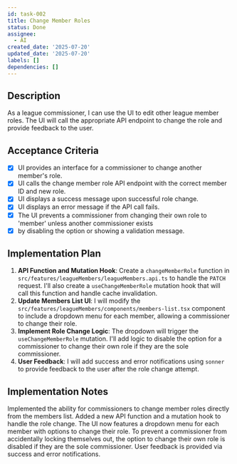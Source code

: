 ```yaml
---
id: task-002
title: Change Member Roles
status: Done
assignee:
  - AI
created_date: '2025-07-20'
updated_date: '2025-07-20'
labels: []
dependencies: []
---
```


## Description

As a league commissioner, I can use the UI to edit other league member roles. The UI will call the appropriate API endpoint to change the role and provide feedback to the user.

## Acceptance Criteria

- [x] UI provides an interface for a commissioner to change another member's role.
- [x] UI calls the change member role API endpoint with the correct member ID and new role.
- [x] UI displays a success message upon successful role change.
- [x] UI displays an error message if the API call fails.
- [x] The UI prevents a commissioner from changing their own role to 'member' unless another commissioner exists
- [x] by disabling the option or showing a validation message.

## Implementation Plan

1.  **API Function and Mutation Hook**: Create a `changeMemberRole` function in `src/features/leagueMembers/leagueMembers.api.ts` to handle the `PATCH` request. I'll also create a `useChangeMemberRole` mutation hook that will call this function and handle cache invalidation.
2.  **Update Members List UI**: I will modify the `src/features/leagueMembers/components/members-list.tsx` component to include a dropdown menu for each member, allowing a commissioner to change their role.
3.  **Implement Role Change Logic**: The dropdown will trigger the `useChangeMemberRole` mutation. I'll add logic to disable the option for a commissioner to change their own role if they are the sole commissioner.
4.  **User Feedback**: I will add success and error notifications using `sonner` to provide feedback to the user after the role change attempt.

## Implementation Notes

Implemented the ability for commissioners to change member roles directly from the members list. Added a new API function and a  mutation hook to handle the role change. The UI now features a dropdown menu for each member with options to change their role. To prevent a commissioner from accidentally locking themselves out, the option to change their own role is disabled if they are the sole commissioner. User feedback is provided via success and error notifications.
